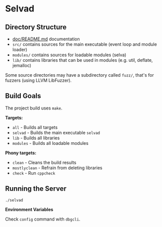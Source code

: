 <!--
Copyright (c) 2022 SAULX

SPDX-License-Identifier: MIT
-->

Selvad
======

Directory Structure
-------------------

- [doc/README.md](doc) documentation
- `src/` contains sources for the main executable (event loop and module loader)
- `modules/` contains sources for loadable modules (selva)
- `lib/` contains libraries that can be used in modules (e.g. util, deflate, jemalloc)

Some source directories may have a subdirectory called `fuzz/`, that's for
fuzzers (using LLVM LibFuzzer).

Build Goals
-----------

The project build uses `make`.

**Targets:**
- `all` - Builds all targets
- `selvad` - Builds the main executable `selvad`
- `lib` - Builds all libraries
- `modules` - Builds all loadable modules 

**Phony targets:**
- `clean` - Cleans the build results
- `mostlyclean` - Refrain from deleting libraries
- `check` - Run `cppcheck`

Running the Server
------------------

```
./selvad
```

**Environment Variables**

Check `config` command with `dbgcli`.

